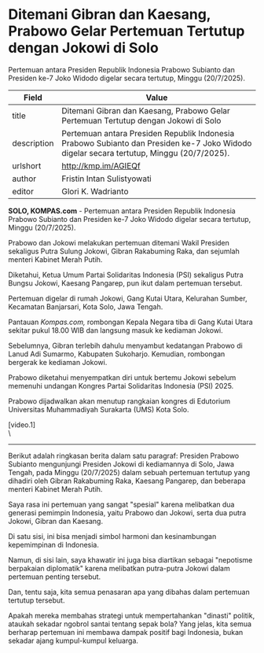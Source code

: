 # Ditemani Gibran dan Kaesang, Prabowo Gelar Pertemuan Tertutup dengan Jokowi di Solo

Pertemuan antara Presiden Republik Indonesia Prabowo Subianto dan Presiden ke-7 Joko Widodo digelar secara tertutup, Minggu (20/7/2025).

| Field       | Value                                                       |
|-------------|-------------------------------------------------------------|
| title       | Ditemani Gibran dan Kaesang, Prabowo Gelar Pertemuan Tertutup dengan Jokowi di Solo |
| description | Pertemuan antara Presiden Republik Indonesia Prabowo Subianto dan Presiden ke-7 Joko Widodo digelar secara tertutup, Minggu (20/7/2025). |
| urlshort    | http://kmp.im/AGIEQf |
| author      | Fristin Intan Sulistyowati |
| editor      | Glori K. Wadrianto |

**SOLO, KOMPAS.com** - Pertemuan antara Presiden Republik Indonesia Prabowo Subianto dan Presiden ke-7 Joko Widodo digelar secara tertutup, Minggu (20/7/2025).

Prabowo dan Jokowi melakukan pertemuan ditemani Wakil Presiden sekaligus Putra Sulung Jokowi, Gibran Rakabuming Raka, dan sejumlah menteri Kabinet Merah Putih.

Diketahui, Ketua Umum Partai Solidaritas Indonesia (PSI) sekaligus Putra Bungsu Jokowi, Kaesang Pangarep, pun ikut dalam pertemuan tersebut.

Pertemuan digelar di rumah Jokowi, Gang Kutai Utara, Kelurahan Sumber, Kecamatan Banjarsari, Kota Solo, Jawa Tengah.

Pantauan *Kompas.com,* rombongan Kepala Negara tiba di Gang Kutai Utara sekitar pukul 18.00 WIB dan langsung masuk ke kediaman Jokowi.

Sebelumnya, Gibran terlebih dahulu menyambut kedatangan Prabowo di Lanud Adi Sumarmo, Kabupaten Sukoharjo. Kemudian, rombongan bergerak ke kediaman Jokowi.

Prabowo diketahui menyempatkan diri untuk bertemu Jokowi sebelum memenuhi undangan Kongres Partai Solidaritas Indonesia (PSI) 2025.

Prabowo dijadwalkan akan menutup rangkaian kongres di Edutorium Universitas Muhammadiyah Surakarta (UMS) Kota Solo.

\[video.1\]\
\

---
Berikut adalah ringkasan berita dalam satu paragraf: Presiden Prabowo Subianto mengunjungi Presiden Jokowi di kediamannya di Solo, Jawa Tengah, pada Minggu (20/7/2025) dalam sebuah pertemuan tertutup yang dihadiri oleh Gibran Rakabuming Raka, Kaesang Pangarep, dan beberapa menteri Kabinet Merah Putih.



Saya rasa ini pertemuan yang sangat "spesial" karena melibatkan dua generasi pemimpin Indonesia, yaitu Prabowo dan Jokowi, serta dua putra Jokowi, Gibran dan Kaesang.

 Di satu sisi, ini bisa menjadi simbol harmoni dan kesinambungan kepemimpinan di Indonesia.

 Namun, di sisi lain, saya khawatir ini juga bisa diartikan sebagai "nepotisme berpakaian diplomatik" karena melibatkan putra-putra Jokowi dalam pertemuan penting tersebut.

 Dan, tentu saja, kita semua penasaran apa yang dibahas dalam pertemuan tertutup tersebut.

 Apakah mereka membahas strategi untuk mempertahankan "dinasti" politik, ataukah sekadar ngobrol santai tentang sepak bola? Yang jelas, kita semua berharap pertemuan ini membawa dampak positif bagi Indonesia, bukan sekadar ajang kumpul-kumpul keluarga.
